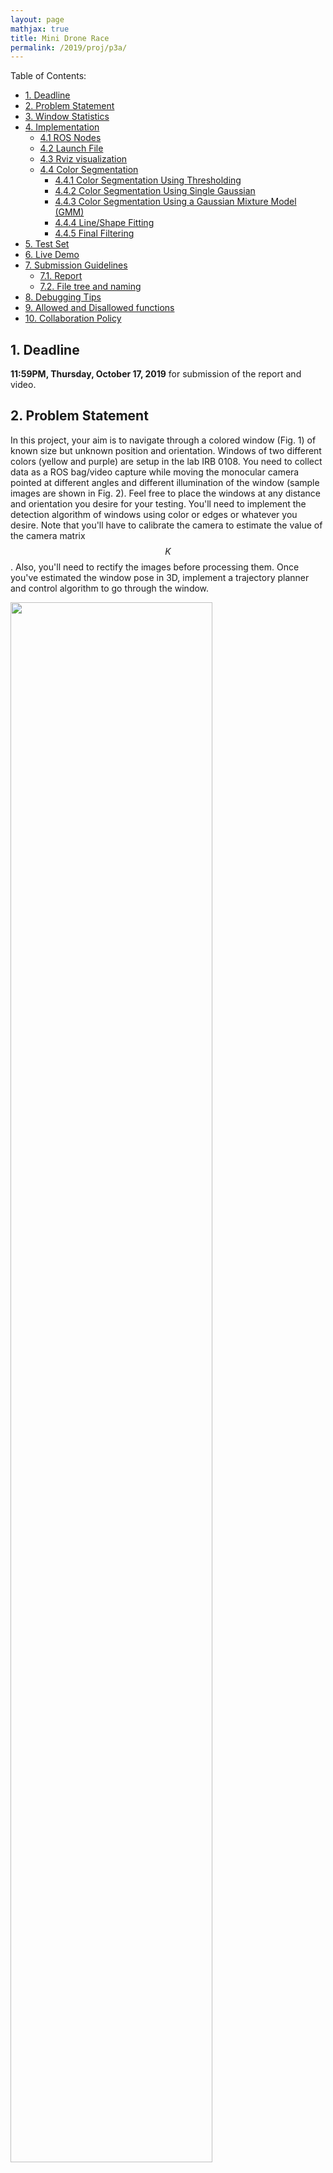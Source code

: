```yaml
---
layout: page
mathjax: true
title: Mini Drone Race 
permalink: /2019/proj/p3a/
---
```


Table of Contents:
- [1. Deadline](#due)
- [2. Problem Statement](#prob)
- [3. Window Statistics](#window)
- [4. Implementation](#implementation)
  - [4.1 ROS Nodes](#node)
  - [4.2 Launch File](#launch)
  - [4.3 Rviz visualization](#rviz)
  - [4.4 Color Segmentation](#seg)
    - [4.4.1 Color Segmentation Using Thresholding](#thresh)
    - [4.4.2 Color Segmentation Using Single Gaussian](#gauss)
    - [4.4.3 Color Segmentation Using a Gaussian Mixture Model (GMM)](#gmm)
    - [4.4.4 Line/Shape Fitting](#fit)
    - [4.4.5 Final Filtering](#filter)
- [5. Test Set](#test)
- [6. Live Demo](#live)
- [7. Submission Guidelines](#sub)
  - [7.1. Report](#report)
  - [7.2. File tree and naming](#files)
- [8. Debugging Tips](#debug)
- [9. Allowed and Disallowed functions](#allowed)
- [10. Collaboration Policy](#coll)

<a name='due'></a>
## 1. Deadline 
**11:59PM, Thursday, October 17, 2019** for submission of the report and video.

<a name='intro'></a>
## 2. Problem Statement
In this project, your aim is to navigate through a colored window (Fig. 1) of known size but unknown position and orientation. Windows of two different colors (yellow and purple) are setup in the lab IRB 0108. You need to collect data as a ROS bag/video capture while moving the monocular camera pointed at different angles and different illumination of the window (sample images are shown in Fig. 2). Feel free to place the windows at any distance and orientation you desire for your testing. You'll need to implement the detection algorithm of windows using color or edges or whatever you desire. Note that you'll have to calibrate the camera to estimate the value of the camera matrix $$K$$. Also, you'll need to rectify the images before processing them. Once you've estimated the window pose in 3D, implement a trajectory planner and control algorithm to go through the window. 

<div class="fig fighighlight">
  <img src="/assets/2019/p3/GapFlyt.png" width="80%">
  <div class="figcaption">
    Figure 1: Three colored windows placed behind each other (random position and orinentation). The aim is to fly through the windows as fast as possible.
  </div>
  <div style="clear:both;"></div>
</div>


<div class="fig fighighlight">
  <img src="/assets/2019/p3/Windows.png" width="100%">
  <div class="figcaption">
    Figure 2: The same window looks very different under different orientation and lighting/illumination settings.
  </div>
  <div style="clear:both;"></div>
</div>

<a name='window'></a>
## 3. Window Statistics

The window measures (length and breadth) are shown in the figure 3. Note that the height of the windows are unknown. Also, the windows may or may not be exactly rectangular as shown in the figure 3. The windows are made of white PVC pipes of diamemer 6.2 cm and are spray pained in yellow and or violet.

<div class="fig fighighlight">
  <img src="/assets/2019/p3/Windows2.png" width="80%">
  <div class="figcaption">
    Figure 3: Rviz Visualization of the detected windows.
  </div>
  <div style="clear:both;"></div>
</div>


<a name='implementation'></a>
## 4. Implementation

The instructors will place the quadrotor and the window at a certain orientation and position, making sure that the part of the window is visible in the first frame on take off. Your job is to detect the window and go through. There will be ONLY one window and that can be of either yellow or purple (you will informed only a minute before flying) and of some arbitrary height. You need to implement the following:

<a name='node'></a>
### 4.1 ROS Nodes
You need to create multiple ROS nodes to run your algorithm: one for vision, another for the control. You can have more than two nodes if you need. 

<a name='launch'></a>
### 4.2 Launch File
All the above ROS nodes must be called using a single `launch` file.

<a name='rviz'></a>
### 4.3 Rviz visualization
You need to plot the window in `rviz` along with the trajectory (and pose i.e. both position and orientation) of your quadrotor. The `rviz` visualization must show the correct color: either purple or yellow. A sample visualization is shown in fig. 4.  

<div class="fig fighighlight">
  <img src="/assets/2019/p3/windowRviz.gif" width="80%">
  <div class="figcaption">
    Figure 4: Rviz Visualization of the detected windows.
  </div>
  <div style="clear:both;"></div>
</div>

<a name='seg'></a>
### 4.4 Color Segmentation

<a name='thresh'></a>
#### 4.4.1 Color Segmentation Using Thresholding

Implement color thresholding without using any built-in or third party code for color thresholding. Include your outputs (as a video) for the Test set. Feel free to use any color space you desire, you can use built-in or third party code for color conversions.

<a name='gauss'></a>
#### 4.4.2 Color Segmentation Using Single Gaussian

Implement color thresholding without using any built-in or third party code for color segmentation using a single gaussian. Include your outputs (as a video) for the Test set. Feel free to use any color space you desire, you can use built-in or third party code for color conversions and dataset labelling. 

<a name='gmm'></a>
#### 4.4.3 Color Segmentation Using a Gaussian Mixture Model (GMM)

Implement color thresholding without using any built-in or third party code for color segmentation using a GMM (use more than 1 gaussian).  Include your outputs (as a video) for the Test set. Feel free to use any color space you desire, you can use built-in or third party code for color conversions and dataset labelling. 

<a name='fit'></a>
#### 4.4.4 Line/Shape Fitting

Implement an algorithm to fit a line to the detected color without using any built-in or  third party code. You are allowed to use code for linear and non-linear optimizers, however any piece of code which fits a line directly is not allowed.

<a name='filter'></a>
#### 4.4.5 Final Filtering

Use any built-in and third party morphoplogical operation for this.

_Be sure to cite any third party code you use._

<a name='test'></a>
## 5. Test Set
A test set will be released 24 hours before the deadline. The test set will either be in the form of a ROS bag or a mp4 video showing one of the colored windows from different orientation, position and illumination. You have to output the detected corners of the window overlayed on each frame and export this to an mp4 video which you need to include in your report. You also need to display the pose the camera with respect to the window as numbers overlayed on the same video (please define your coordinate axes and origin in your report so we can make sense of your numbers).

<a name='live'></a>
## 6. Live Demo
On the day of the deadline, each team will be given a 15 minute slot for demonstrating their code in action to the instructors. The instructors will place the windows as well as the PRG Husky quadrotor as they wish (position, orientation and choice of colored window at different heights). The instructors will make sure that atleast a part of the window is in the visible region as seen from the first frame (note that it is not guarenteed that the complete window will be visible in the first frame). The task is the fly through the windows as fast as possible. You also need to show us a live visualization of your detection (corners of the window overlaid on the image) along with the 3D visualization of the window with the relative camera pose overlaid in rviz.


<a name='sub'></a>
## 7. Submission Guidelines

<b> If your submission does not comply with the following guidelines, you'll be given ZERO credit </b>

<a name='report'></a>
### 7.1. Report

Explain in detail your approach to complete the project, and describe any interesting problems you encountered and/or solutions you implemented.  You **MUST** include the following details in your writeup:

- Your report **MUST** be typeset in LaTeX in the IEEE Tran format provided to you in the ``Draft`` folder (Use the same draft folder from P1) and should of a conference quality paper.
- Present Vicon plots for each trajectory followed along with the estimated 3D window position overlaid on the same plot. (Show all three views ``X-Y``, ``X-Z`` and ``Y-Z``).
- Present the output videos for trajectory following along with the window estimates in real-time as ``Outputs/GapFlyt.mp4``. Be sure to use appropriate colors to plot the windows in ``rviz``, for eg., blue color for a blue window and so on.


<a name='files'></a>
### 7.2. File tree and naming

Your submission on ELMS/Canvas must be a ``zip`` file, following the naming convention ``TeamYourTeamNumber_p3a.zip``. If you email ID is ``1``, then the submission file should be named ``Team1_p3a.zip``. You can have any helper functions in sub-folders as you wish, be sure to index them using relative paths and if you have command line arguments for your Wrapper codes, make sure to have default values too. Please provide detailed instructions on how to run your code in ``README.md`` file. Please **DO NOT** include data in your submission.

```
TeamYourTeamNumber_p3a.zip
│   README.md
|   Your Code files 
|   ├── Any subfolders you want along with files 
|   Outputs
|   └──  GapFlyt.mp4
└── Report.pdf
```

<a name='debug'></a>
## 8. Debugging Tips
- To verify if your detections are working correctly, plot the corners of the window on the image, they should align with the true window corners. 
- To verify if your pose estimation is correct, re-project the estimated 3D corners of the window onto the image. They should be very close to the detected corners.

<a name='allowed'></a>
## 9. Allowed and Disallowed functions

<b> Allowed:

Any functions regarding reading, writing and displaying/plotting images and windows in `cv2`, `matplotlib`, `ROS`.
- Basic math utilities including convolution operations in `numpy` and `math`.
- Any functions for pretty plots.
- ``bebop_autonomy`` packages for controlling the PRGHusky.
- Functions for color thresholding including GMM.
- Functions for line fitting and corner detection.


<b> Disallowed:
- Any function that implements trajectory interpolation.
- Any function that directly detects the window.


<a name='coll'></a>
## 10. Collaboration Policy
You are encouraged to discuss the ideas with your peers. However, the code should be your own team's, and should be the result of you exercising your own understanding of it. If you reference anyone else's code in writing your project, you must properly cite it in your code (in comments) and your writeup. For the full honor code refer to the ENAE788M Fall 2019 website.
